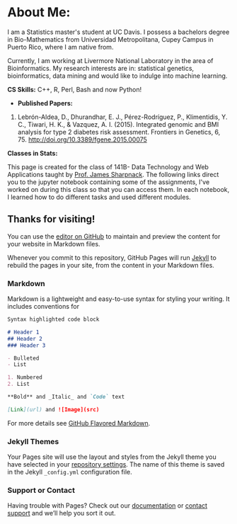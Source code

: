 
# About Me: 

I am a Statistics master's student at UC Davis. I possess a bachelors degree in Bio-Mathematics from Universidad Metropolitana, Cupey Campus in Puerto Rico, where I am native from. 

Currently, I am working at Livermore National Laboratory in the area of Bioinformatics. My research interests are in: statistical genetics, bioinformatics, data mining and would like to indulge into machine learning.

**CS Skills:** C++, R, Perl, Bash and now Python! 

- **Published Papers:**
1. Lebrón-Aldea, D., Dhurandhar, E. J., Pérez-Rodríguez, P., Klimentidis, Y. C., Tiwari, H. K., & Vazquez, A. I. (2015). Integrated genomic and BMI analysis for type 2 diabetes risk assessment. Frontiers in Genetics, 6, 75. http://doi.org/10.3389/fgene.2015.00075


**Classes in Stats:**

This page is created for the class of 141B- Data Technology and Web Applications taught by [Prof. James Sharpnack](https://jsharpna.github.io).  The following links direct you to the jupyter notebook containing some of the assignments, I've worked on during this class so that you can access them. In each notebook, I learned how to do different tasks and used different modules. 

## Thanks for visiting! 

You can use the [editor on GitHub](https://github.com/dlebron12/dlebron12.github.io/edit/master/README.md) to maintain and preview the content for your website in Markdown files.

Whenever you commit to this repository, GitHub Pages will run [Jekyll](https://jekyllrb.com/) to rebuild the pages in your site, from the content in your Markdown files.

### Markdown

Markdown is a lightweight and easy-to-use syntax for styling your writing. It includes conventions for

```markdown
Syntax highlighted code block

# Header 1
## Header 2
### Header 3

- Bulleted
- List

1. Numbered
2. List

**Bold** and _Italic_ and `Code` text

[Link](url) and ![Image](src)
```

For more details see [GitHub Flavored Markdown](https://guides.github.com/features/mastering-markdown/).

### Jekyll Themes

Your Pages site will use the layout and styles from the Jekyll theme you have selected in your [repository settings](https://github.com/dlebron12/dlebron12.github.io/settings). The name of this theme is saved in the Jekyll `_config.yml` configuration file.

### Support or Contact

Having trouble with Pages? Check out our [documentation](https://help.github.com/categories/github-pages-basics/) or [contact support](https://github.com/contact) and we’ll help you sort it out.
